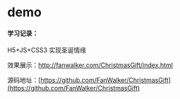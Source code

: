 # demo

#### 学习记录： ####

H5+JS+CSS3 实现圣诞情缘

效果展示：http://fanwalker.com/ChristmasGift/index.html

源码地址：[https://github.com/FanWalker/ChristmasGift](https://github.com/FanWalker/ChristmasGift)
